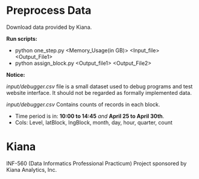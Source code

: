 # Preprocess Data
Download data provided by Kiana.

**Run scripts:**
* python one_step.py <Memory_Usage(in GB)> <Input_file> <Output_File1>
* python assign_block.py <Output_file1> <Output_File2>

**Notice:**

*input/debugger.csv* file is a small dataset used to debug programs and test website interface. It should not be regarded as formally implemented data.

*input/debugger.csv* Contains counts of records in each block.
* Time period is in: **10:00 to 14:45** *and* **April 25 to April 30th**.
* Cols: Level, latBlock, lngBlock, month, day, hour, quarter, count

# Kiana
INF-560 (Data Informatics Professional Practicum) Project sponsored by Kiana Analytics, Inc.
